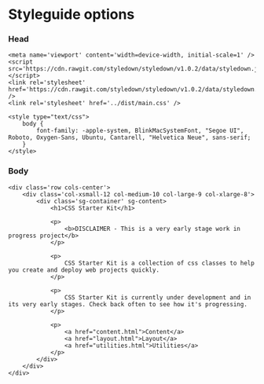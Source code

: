 # Styleguide options

### Head

	<meta name='viewport' content='width=device-width, initial-scale=1' />
	<script src='https://cdn.rawgit.com/styledown/styledown/v1.0.2/data/styledown.js'></script>
	<link rel='stylesheet' href='https://cdn.rawgit.com/styledown/styledown/v1.0.2/data/styledown.css' />
	<link rel='stylesheet' href='../dist/main.css' />

	<style type="text/css">
		body {
			font-family: -apple-system, BlinkMacSystemFont, "Segoe UI", Roboto, Oxygen-Sans, Ubuntu, Cantarell, "Helvetica Neue", sans-serif;
		}
	</style>

### Body

	<div class='row cols-center'>
		<div class='col-xsmall-12 col-medium-10 col-large-9 col-xlarge-8'>
			<div class='sg-container' sg-content>
				<h1>CSS Starter Kit</h1>

				<p>
					<b>DISCLAIMER - This is a very early stage work in progress project</b>
				</p>

				<p>
					CSS Starter Kit is a collection of css classes to help you create and deploy web projects quickly.
				</p>

				<p>
					CSS Starter Kit is currently under development and in its very early stages. Check back often to see how it's progressing.
				</p>

				<p>
					<a href="content.html">Content</a>
					<a href="layout.html">Layout</a>
					<a href="utilities.html">Utilities</a>
				</p>
			</div>
		</div>
	</div>
